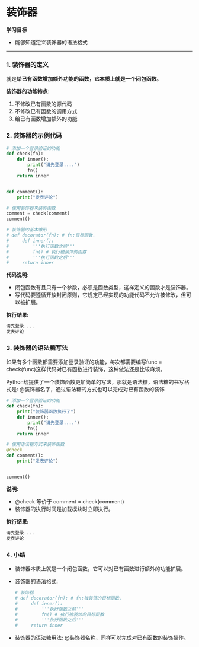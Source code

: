 # 装饰器

**学习目标**

* 能够知道定义装饰器的语法格式

---

### 1. 装饰器的定义

就是**给已有函数增加额外功能的函数，它本质上就是一个闭包函数**。

**装饰器的功能特点:**

1. 不修改已有函数的源代码
2. 不修改已有函数的调用方式
3. 给已有函数增加额外的功能


### 2. 装饰器的示例代码

```py
# 添加一个登录验证的功能
def check(fn):
    def inner():
        print("请先登录....")
        fn()
    return inner


def comment():
    print("发表评论")

# 使用装饰器来装饰函数
comment = check(comment)
comment()

# 装饰器的基本雏形
# def decorator(fn): # fn:目标函数.
#     def inner():
#         '''执行函数之前'''
#         fn() # 执行被装饰的函数
#         '''执行函数之后'''
#     return inner

```

**代码说明:**

* 闭包函数有且只有一个参数，必须是函数类型，这样定义的函数才是装饰器。
* 写代码要遵循开放封闭原则，它规定已经实现的功能代码不允许被修改，但可以被扩展。


**执行结果:**

```py
请先登录....
发表评论
```

### 3. 装饰器的语法糖写法

如果有多个函数都需要添加登录验证的功能，每次都需要编写func = check(func)这样代码对已有函数进行装饰，这种做法还是比较麻烦。

Python给提供了一个装饰函数更加简单的写法，那就是语法糖，语法糖的书写格式是: @装饰器名字，通过语法糖的方式也可以完成对已有函数的装饰

```py
# 添加一个登录验证的功能
def check(fn):
    print("装饰器函数执行了")
    def inner():
        print("请先登录....")
        fn()
    return inner

# 使用语法糖方式来装饰函数
@check
def comment():
    print("发表评论")


comment()
```

**说明:**

* @check 等价于 comment = check(comment)
* 装饰器的执行时间是加载模块时立即执行。



**执行结果:**

```py
请先登录....
发表评论
```

### 4. 小结

* 装饰器本质上就是一个闭包函数，它可以对已有函数进行额外的功能扩展。
* 装饰器的语法格式:

  ```py
  # 装饰器
  # def decorator(fn): # fn:被装饰的目标函数.
  #     def inner():
  #         '''执行函数之前'''
  #         fn() # 执行被装饰的目标函数
  #         '''执行函数之后'''
  #     return inner
  ``` 
* 装饰器的语法糖用法: @装饰器名称，同样可以完成对已有函数的装饰操作。







